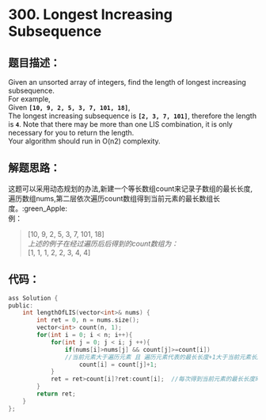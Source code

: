 # 300. Longest Increasing Subsequence
## 题目描述：
Given an unsorted array of integers, find the length of longest increasing subsequence.  
For example,  
Given **`[10, 9, 2, 5, 3, 7, 101, 18]`**,  
The longest increasing subsequence is **`[2, 3, 7, 101]`**, therefore the length is **`4`**. Note that there may be more than one LIS combination, it is only necessary for you to return the length.  
Your algorithm should run in O(n2) complexity.  
## 解题思路：
这题可以采用动态规划的办法,新建一个等长数组count来记录子数组的最长长度,遍历数组nums,第二层依次遍历count数组得到当前元素的最长数组长度。:green_Apple:  
例：
> [10, 9, 2, 5, 3, 7, 101, 18]  
> *上述的例子在经过遍历后后得到的count数组为：*  
> [1, 1, 1, 2, 2, 3, 4, 4]  

## 代码：
``` C
ass Solution {
public:
    int lengthOfLIS(vector<int>& nums) {
        int ret = 0, n = nums.size();
        vector<int> count(n, 1);
        for(int i = 0; i < n; i++){
            for(int j = 0; j < i; j ++){
                if(nums[i]>nums[j] && count[j]>=count[i])
                //当前元素大于遍历元素 且 遍历元素代表的最长长度+1大于当前元素长度
                    count[i] = count[j]+1;
            }
            ret = ret>count[i]?ret:count[i];  //每次得到当前元素的最长长度时与ret进行比较，毕竟当前元素的最长长度不代表所有元素中的最长长度
        }
        return ret;
    }
};
```
